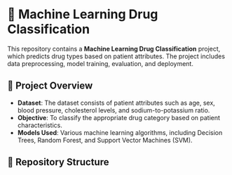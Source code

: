 # 🧪 Machine Learning Drug Classification  

This repository contains a **Machine Learning Drug Classification** project, which predicts drug types based on patient attributes. The project includes data preprocessing, model training, evaluation, and deployment.  

## 🚀 Project Overview  

- **Dataset**: The dataset consists of patient attributes such as age, sex, blood pressure, cholesterol levels, and sodium-to-potassium ratio.  
- **Objective**: To classify the appropriate drug category based on patient characteristics.  
- **Models Used**: Various machine learning algorithms, including Decision Trees, Random Forest, and Support Vector Machines (SVM).  

## 📂 Repository Structure  

